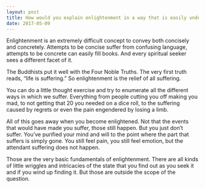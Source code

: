 ```yaml
---
layout: post
title: How would you explain enlightenment in a way that is easily understood?
date: 2017-05-09
---
```


<p>Enlightenment is an extremely difficult concept to convey both concisely and concretely. Attempts to be concise suffer from confusing language, attempts to be concrete can easily fill books. And every spiritual seeker sees a different facet of it.</p><p>The Buddhists put it well with the Four Noble Truths. The very first truth reads, “life is suffering.” So enlightenment is the relief of all suffering.</p><p>You can do a little thought exercise and try to enumerate all the different ways in which we suffer. Everything from people cutting you off making you mad, to not getting that 20 you needed on a dice roll, to the suffering caused by regrets or even the pain engendered by losing a limb.</p><p>All of this goes away when you become enlightened. Not that the events that would have made you suffer, those still happen. But you just don’t suffer. You’ve purified your mind and will to the point where the part that suffers is simply gone. You still feel pain, you still feel emotion, but the attendant suffering does not happen.</p><p>Those are the very basic fundamentals of enlightenment. There are all kinds of little wriggles and intricacies of the state that you find out as you seek it and if you wind up finding it. But those are outside the scope of the question.</p>
